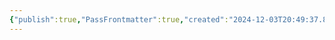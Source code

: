 ```yaml
---
{"publish":true,"PassFrontmatter":true,"created":"2024-12-03T20:49:37.899+05:30","updated":"2024-12-26T09:37:58.201+05:30"}
---
```


